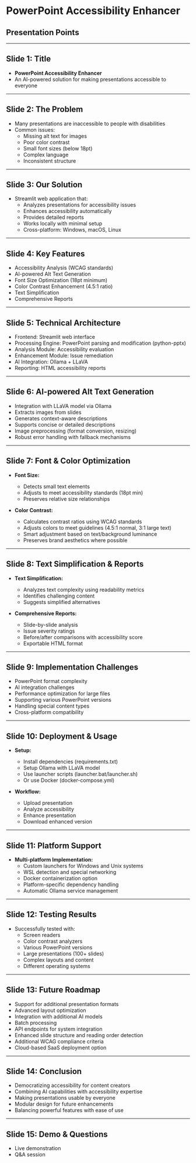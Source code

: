 # PowerPoint Accessibility Enhancer
## Presentation Points

---

## Slide 1: Title
- **PowerPoint Accessibility Enhancer**
- An AI-powered solution for making presentations accessible to everyone

---

## Slide 2: The Problem
- Many presentations are inaccessible to people with disabilities
- Common issues:
  - Missing alt text for images
  - Poor color contrast
  - Small font sizes (below 18pt)
  - Complex language
  - Inconsistent structure

---

## Slide 3: Our Solution
- Streamlit web application that:
  - Analyzes presentations for accessibility issues
  - Enhances accessibility automatically
  - Provides detailed reports
  - Works locally with minimal setup
  - Cross-platform: Windows, macOS, Linux

---

## Slide 4: Key Features
- Accessibility Analysis (WCAG standards)
- AI-powered Alt Text Generation
- Font Size Optimization (18pt minimum)
- Color Contrast Enhancement (4.5:1 ratio)
- Text Simplification
- Comprehensive Reports

---

## Slide 5: Technical Architecture
- Frontend: Streamlit web interface
- Processing Engine: PowerPoint parsing and modification (python-pptx)
- Analysis Module: Accessibility evaluation
- Enhancement Module: Issue remediation
- AI Integration: Ollama + LLaVA
- Reporting: HTML accessibility reports

---

## Slide 6: AI-powered Alt Text Generation
- Integration with LLaVA model via Ollama
- Extracts images from slides
- Generates context-aware descriptions
- Supports concise or detailed descriptions
- Image preprocessing (format conversion, resizing)
- Robust error handling with fallback mechanisms

---

## Slide 7: Font & Color Optimization
- **Font Size:**
  - Detects small text elements
  - Adjusts to meet accessibility standards (18pt min)
  - Preserves relative size relationships

- **Color Contrast:**
  - Calculates contrast ratios using WCAG standards
  - Adjusts colors to meet guidelines (4.5:1 normal, 3:1 large text)
  - Smart adjustment based on text/background luminance
  - Preserves brand aesthetics where possible

---

## Slide 8: Text Simplification & Reports
- **Text Simplification:**
  - Analyzes text complexity using readability metrics
  - Identifies challenging content
  - Suggests simplified alternatives

- **Comprehensive Reports:**
  - Slide-by-slide analysis
  - Issue severity ratings
  - Before/after comparisons with accessibility score
  - Exportable HTML format

---

## Slide 9: Implementation Challenges
- PowerPoint format complexity
- AI integration challenges
- Performance optimization for large files
- Supporting various PowerPoint versions
- Handling special content types
- Cross-platform compatibility

---

## Slide 10: Deployment & Usage
- **Setup:**
  - Install dependencies (requirements.txt)
  - Setup Ollama with LLaVA model
  - Use launcher scripts (launcher.bat/launcher.sh)
  - Or use Docker (docker-compose.yml)

- **Workflow:**
  - Upload presentation
  - Analyze accessibility
  - Enhance presentation
  - Download enhanced version

---

## Slide 11: Platform Support
- **Multi-platform Implementation:**
  - Custom launchers for Windows and Unix systems
  - WSL detection and special networking
  - Docker containerization option
  - Platform-specific dependency handling
  - Automatic Ollama service management

---

## Slide 12: Testing Results
- Successfully tested with:
  - Screen readers
  - Color contrast analyzers
  - Various PowerPoint versions
  - Large presentations (100+ slides)
  - Complex layouts and content
  - Different operating systems

---

## Slide 13: Future Roadmap
- Support for additional presentation formats
- Advanced layout optimization
- Integration with additional AI models
- Batch processing
- API endpoints for system integration
- Enhanced slide structure and reading order detection
- Additional WCAG compliance criteria
- Cloud-based SaaS deployment option

---

## Slide 14: Conclusion
- Democratizing accessibility for content creators
- Combining AI capabilities with accessibility expertise
- Making presentations usable by everyone
- Modular design for future enhancements
- Balancing powerful features with ease of use

---

## Slide 15: Demo & Questions
- Live demonstration
- Q&A session